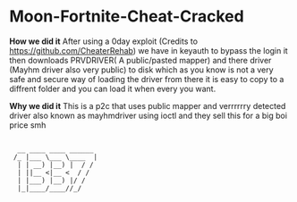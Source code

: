 # Moon-Fortnite-Cheat-Cracked

**How we did it**
After using a 0day exploit (Credits to https://github.com/CheaterRehab) we have in keyauth to bypass the login it then downloads PRVDRIVER( A public/pasted mapper) and there driver (Mayhm driver also very public)  to disk which as you know is not a very safe and secure way of loading the driver from there it is easy to copy to a diffrent folder and you can load it when every you want.

**Why we did it**
This is a p2c that uses public mapper and verrrrrry detected driver also known as mayhmdriver using ioctl and they sell this for a big boi price smh 


```

  __ ____ ____ ______ 
 /_ |___ \___ \____  |
  | | __) |__) |  / / 
  | ||__ <|__ <  / /  
  | |___) |__) |/ /   
  |_|____/____//_/    
                      
                      
````

